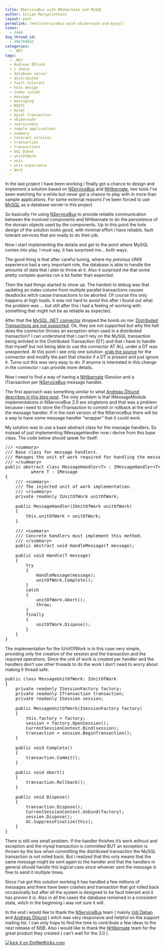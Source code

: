 ```yaml
---
title: NServiceBus with NHibernate and MySQL
author: Iulian Margarintescu
layout: post
permalink: /net/nservicebus-with-nhibernate-and-mysql/
views:
  - 2444
dsq_thread_id:
  - 306769042
categories:
  - .NET
tags:
  - .NET
  - Andreas Öhlund
  - c sharp
  - database server
  - distributed
  - fault tolerant
  - hole design
  - index column
  - massage
  - messaging
  - MSDTC
  - mysql
  - mysql transaction
  - nhibernate
  - nservicebus
  - sample applications
  - summary
  - tolerant services
  - transaction
  - transactions
  - Udi Dahan
  - unitOfWork
  - unix
  - unix experience
  - Work
---
```

In the last project I have been working i finally got a chance to design and implement a solution based on [NServiceBus][1] and [NHibernate][2], two tools I’ve been watching for a while but never got a chance to play with in more than sample applications. For some external reasons I've been forced to use [MySQL][3] as a database server in this project.</p> 

<!--more-->

So basically I’m using [NServiceBus][1] to provide reliable communication between the involved components and NHibernate to do the persistence of the domain objects used by the components. Up to this point the hole design of the solution looks good, with minimal effort i have reliable, fault tolerant services that are ready to do their job.

Now i start implementing the details and get to the point where MySQL comes into play. I must say, it has surprised me... both ways.

The good thing is that after careful tuning, where my previous UNIX experience had a very important role, the database is able to handle the amounts of data that i plan to throw at it. Also it surprised me that some pretty complex queries run a lot faster than expected.

Then the bad things started to show up. The hardest to debug was that updating an index column from multiple parallel transactions causes deadlocks witch cause transactions to be aborted. Of course this only happens at high loads. It was not hard to avoid this after i found out what the problem was ... but still after this i had a feeling of working with something that might not be as reliable as expected.

After that the [MySQL .NET connector][4] dropped the bomb on me: [Distributed Transactions are not supported][5]. Ok, they are not supported but why the hell does the connector throws an exception when used in a distributed transaction? I can understand that i can’t rely on the MySQL transaction being enlisted in the Distributed Transaction (DT) and that i have to handle that myself but not being able to use the connector AT ALL under a DT was unexpected. At this point i see only one solution: [grab the source][6] for the connector and modify the part that checks if a DT is present and just ignore it. Turns out this was very easy to do. If anyone is interested in this change in the connector i can provide more details.

Now i need to find a way of having a [NHibernate][7] ISession and a ITransaction per [NServiceBus][1] message handler.

The first approach was something similar to what [Andreas Öhlund describes in this blog post][8]. The only problem is that IMessageModule implementations in NServiceBus 2.0 are singletons and that was a problem because i need to store the ITransaction to commit or rollback at the end of the message handler. If in the next version of the NServiceBus there will be a way to have some message handler “wrapper” that it could work.

My solution was to use a base abstract class for the massage handlers. So instead of just implementing IMessageHandler<T> now i derive from this base class. The code below should speak for itself:

<pre class="csharpcode"><span class="rem">/// &lt;summary&gt;</span>
<span class="rem">/// Base class for message handlers.</span>
<span class="rem">/// Manages the unit of work required for handling the message.</span>
<span class="rem">/// &lt;/summary&gt;</span>
<span class="kwrd">public</span> <span class="kwrd">abstract</span> <span class="kwrd">class</span> MessageHandler&lt;T&gt; : IMessageHandler&lt;T&gt;
          <span class="kwrd">where</span> T : IMessage
{
    <span class="rem">/// &lt;summary&gt;</span>
    <span class="rem">/// The injected unit of work implementation.</span>
    <span class="rem">/// &lt;/summary&gt;</span>
    <span class="kwrd">private</span> <span class="kwrd">readonly</span> IUnitOfWork unitOfWork;

    <span class="kwrd">public</span> MessageHandler(IUnitOfWork unitOfWork)
    {
        <span class="kwrd">this</span>.unitOfWork = unitOfWork;
    }

    <span class="rem">/// &lt;summary&gt;</span>
    <span class="rem">/// Concrete handlers must implement this method.</span>
    <span class="rem">/// &lt;/summary&gt;</span>
    <span class="kwrd">public</span> <span class="kwrd">abstract</span> <span class="kwrd">void</span> HandleMessage(T message);

    <span class="kwrd">public</span> <span class="kwrd">void</span> Handle(T message)
    {
        <span class="kwrd">try</span>
        {
            HandleMessage(message);
            unitOfWork.Complete();
        }
        <span class="kwrd">catch</span>
        {
            unitOfWork.Abort();
            <span class="kwrd">throw</span>;
        }
        <span class="kwrd">finally</span>
        {
            unitOfWork.Dispose();
        }
    }
}</pre>

The implementation for the IUnitOfWork is in this case very simple, providing only the creation of the session and the transaction and the required operations. Since the unit of work is created per handler and the handlers don’t use other threads to do the work I don’t need to worry about making it thread safe.

<pre class="csharpcode"><span class="kwrd">public</span> <span class="kwrd">class</span> MessageUnitOfWork: IUnitOfWork
{
    <span class="kwrd">private</span> <span class="kwrd">readonly</span> ISessionFactory factory;
    <span class="kwrd">private</span> <span class="kwrd">readonly</span> ITransaction transaction;
    <span class="kwrd">private</span> <span class="kwrd">readonly</span> ISession session;

    <span class="kwrd">public</span> MessageUnitOfWork(ISessionFactory factory)
    {
        <span class="kwrd">this</span>.factory = factory;
        session = factory.OpenSession();
        CurrentSessionContext.Bind(session);
        transaction = session.BeginTransaction();
    }

    <span class="kwrd">public</span> <span class="kwrd">void</span> Complete()
    {
        transaction.Commit();
    }

    <span class="kwrd">public</span> <span class="kwrd">void</span> Abort()
    {
        transaction.Rollback();
    }

    <span class="kwrd">public</span> <span class="kwrd">void</span> Dispose()
    {
        transaction.Dispose();
        CurrentSessionContext.Unbind(factory);
        session.Dispose();
        GC.SuppressFinalize(<span class="kwrd">this</span>);
    }
}</pre>

There is still one small problem. If the handler finishes it’s work without and exception and the mysql transaction is committed BUT an exception is thrown by the bus when committing the distributed transaction the MySQL transaction is not rolled back. But i realized that this only means that the same message might be sent again to the handler and that the handlers in general should handle this logical case since whoever sent the message is free to send it multiple times.

Since I’ve got this solution working it has handled a few millions of messages and there have been crashes and transaction that got rolled back occasionally but after all the system is designed to be fault tolerant and it has proven it is. Also in all the cases the database remained in a consistent state, witch in the beginning i was not sure it will.

In the end i would like to thank the [NServiceBus][9] team ( mainly [Udi Dahan][10] and [Andreas Öhlund][11] ) witch was very responsive and helpful on the support mailing list. I can only hope to find the time to contribute a few ideas to the next release of NSB. Also i would like to thank the [NHibernate][7] team for the great product they created ( can’t wait for the 3.0 ).

<div style="padding-bottom: 0px; margin: 0px; padding-left: 0px; padding-right: 0px; display: inline; float: none; padding-top: 0px" id="scid:C16BAC14-9A3D-4c50-9394-FBFEF7A93539:86d03807-816d-4444-8f20-f36e40b52510" class="wlWriterSmartContent">
  <a href="http://www.dotnetkicks.com/kick/?url=http://www.erata.net/net/nservicebus-with-nhibernate-and-mysql/"><img src="http://www.dotnetkicks.com/Services/Images/KickItImageGenerator.ashx?url=http://www.erata.net/net/nservicebus-with-nhibernate-and-mysql/" border="0" alt="kick it on DotNetKicks.com" /></a>
</div>

<div class="wlWriterHeaderFooter" style="margin:0px; padding:0px 0px 0px 0px;">
  <p>
    <br /> </div>

 [1]: http://nservicebus.com/ "NServiceBus"
 [2]: http://nhforge.org/ "NHibernate"
 [3]: http://www.mysql.com/
 [4]: http://dev.mysql.com/downloads/connector/net/ "MySQL .NET connector"
 [5]: http://bugs.mysql.com/bug.php?id=37283 "Distributed Transactions bug"
 [6]: http://bazaar.launchpad.net/~mysql-clr-team/connectornet/6.2/files
 [7]: http://nhforge.org
 [8]: http://andreasohlund.blogspot.com/2010/02/nhibernate-session-management-in.html "Andreas Öhlund - Nhibernate Session Management"
 [9]: http://nservicebus.com/Community.aspx "NServiceBus Community"
 [10]: http://www.udidahan.com/ "Udi Dahan"
 [11]: http://andreasohlund.blogspot.com "Andreas Öhlund blog"